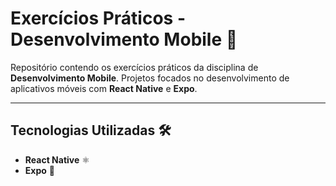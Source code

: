 # Exercícios Práticos - Desenvolvimento Mobile 📱

Repositório contendo os exercícios práticos da disciplina de **Desenvolvimento Mobile**. Projetos focados no desenvolvimento de aplicativos móveis com **React Native** e **Expo**.

---

## Tecnologias Utilizadas 🛠️

- **React Native** ⚛️
- **Expo** 🚀

